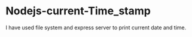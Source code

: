 # Nodejs-current-Time_stamp
I have used file system and express server to print current date and time.

